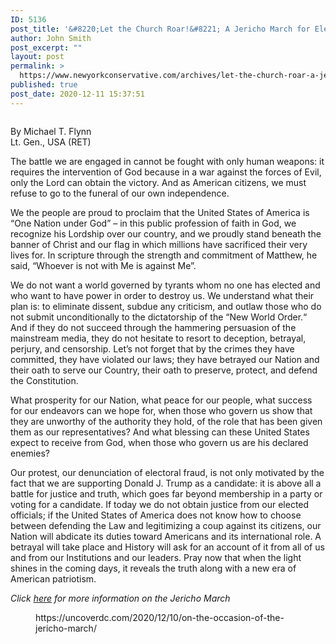 ```yaml
---
ID: 5136
post_title: '&#8220;Let the Church Roar!&#8221; A Jericho March for Election Integrity, Transparency, and Reform.'
author: John Smith
post_excerpt: ""
layout: post
permalink: >
  https://www.newyorkconservative.com/archives/let-the-church-roar-a-jericho-march-for-election-integrity-transparency-and-reform/
published: true
post_date: 2020-12-11 15:37:51
---
```

<!-- wp:image {"align":"center","id":5137,"sizeSlug":"large"} -->
<div class="wp-block-image"><figure class="aligncenter size-large"><img src="https://www.newyorkconservative.com/wp-content/uploads/2020/12/cropped-JM-long-logo-header-transparent-350x68-1.png" alt="" class="wp-image-5137"/></figure></div>
<!-- /wp:image -->

<!-- wp:paragraph -->
<p>By Michael T. Flynn<br>Lt. Gen., USA (RET)</p>
<!-- /wp:paragraph -->

<!-- wp:paragraph -->
<p>The battle we are engaged in cannot be fought with only human weapons: it requires the intervention of God because in a war against the forces of Evil, only the Lord can obtain the victory. And as American citizens, we must refuse to go to the funeral of our own independence.</p>
<!-- /wp:paragraph -->

<!-- wp:paragraph -->
<p>We the people are proud to proclaim that the United States of America is “One Nation under God” – in this public profession of faith in God, we recognize his Lordship over our country, and we proudly stand beneath the banner of Christ and our flag in which millions have sacrificed their very lives for. In scripture through the strength and commitment of Matthew, he said, “Whoever is not with Me is against Me”.</p>
<!-- /wp:paragraph -->

<!-- wp:paragraph -->
<p>We do not want a world governed by tyrants whom no one has elected and who want to have power in order to destroy us. We understand what their plan is: to eliminate dissent, subdue any criticism, and outlaw those who do not submit unconditionally to the dictatorship of the “New World Order.“ And if they do not succeed through the hammering persuasion of the mainstream media, they do not hesitate to resort to deception, betrayal, perjury, and censorship. Let’s not forget that by the crimes they have committed, they have violated our laws; they have betrayed our Nation and their oath to serve our Country, their oath to preserve, protect, and defend the Constitution.</p>
<!-- /wp:paragraph -->

<!-- wp:paragraph -->
<p>What prosperity for our Nation, what peace for our people, what success for our endeavors can we hope for, when those who govern us show that they are unworthy of the authority they hold, of the role that has been given them as our representatives? And what blessing can these United States expect to receive from God, when those who govern us are his declared enemies?</p>
<!-- /wp:paragraph -->

<!-- wp:paragraph -->
<p>Our protest, our denunciation of electoral fraud, is not only motivated by the fact that we are supporting Donald J. Trump as a candidate: it is above all a battle for justice and truth, which goes far beyond membership in a party or voting for a candidate. If today we do not obtain justice from our elected officials; if the United States of America does not know how to choose between defending the Law and legitimizing a coup against its citizens, our Nation will abdicate its duties toward Americans and its international role. A betrayal will take place and History will ask for an account of it from all of us and from our Institutions and our leaders. Pray now that when the light shines in the coming days, it reveals the truth along with a new era of American patriotism.</p>
<!-- /wp:paragraph -->

<!-- wp:paragraph -->
<p><em>Click <a href="https://jerichomarch.org/">here</a> for more information on the Jericho March</em></p>
<!-- /wp:paragraph -->

<!-- wp:core-embed/wordpress {"url":"https://uncoverdc.com/2020/12/10/on-the-occasion-of-the-jericho-march/","type":"wp-embed","providerNameSlug":"uncoverdc","className":""} -->
<figure class="wp-block-embed-wordpress wp-block-embed is-type-wp-embed is-provider-uncoverdc"><div class="wp-block-embed__wrapper">
https://uncoverdc.com/2020/12/10/on-the-occasion-of-the-jericho-march/
</div></figure>
<!-- /wp:core-embed/wordpress -->

<!-- wp:paragraph -->
<p></p>
<!-- /wp:paragraph -->
